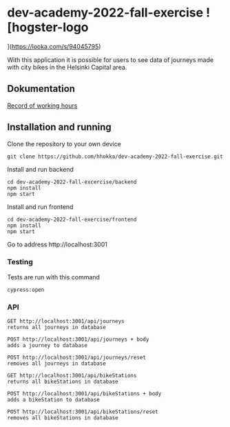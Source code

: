 # dev-academy-2022-fall-exercise ![hogster-logo
](https://looka.com/s/94045795)

With this application it is possible for users to see data of journeys made with city bikes in the Helsinki Capital area. 

## Dokumentation

[Record of working hours](https://github.com/hhokka/dev-academy-2022-fall-exercise/blob/36dcf82f70762eb711b8fb57cdb9cb497787b2c8/backend/working%20hours.md)

## Installation and running

Clone the repository to your own device
```
git clone https://github.com/hhokka/dev-academy-2022-fall-exercise.git
```
Install and run backend
```
cd dev-academy-2022-fall-excercise/backend
npm install
npm start
```
Install and run frontend
```
cd dev-academy-2022-fall-exercise/frontend
npm install
npm start
```
Go to address http://localhost:3001

### Testing

Tests are run with this command
```
cypress:open
```
### API

    GET http://localhost:3001/api/journeys
    returns all journeys in database
    
    POST http://localhost:3001/api/journeys + body
    adds a journey to database
    
    POST http://localhost:3001/api/journeys/reset
    removes all journeys in database
    
    GET http://localhost:3001/api/bikeStations
    returns all bikeStations in database
    
    POST http://localhost:3001/api/bikeStations + body
    adds a bikeStation to database
    
    POST http://localhost:3001/api/bikeStations/reset
    removes all bikeStations in database





<!--stackedit_data:
eyJoaXN0b3J5IjpbMjA4NTMzNTE2MCwtMjEzMzE0ODc4MiwyMD
g5ODk1MTE3LDczMDk5ODExNl19
-->